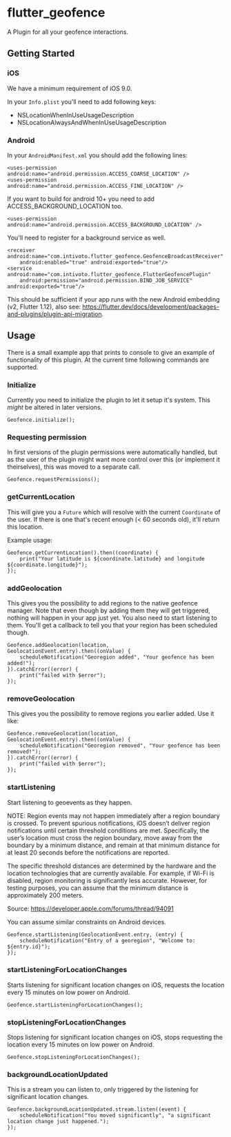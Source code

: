 # flutter_geofence

A Plugin for all your geofence interactions.

## Getting Started

### iOS

We have a minimum requirement of iOS 9.0.

In your `Info.plist` you'll need to add following keys:

- NSLocationWhenInUseUsageDescription
- NSLocationAlwaysAndWhenInUseUsageDescription

### Android

In your `AndroidManifest.xml` you should add the following lines:

```
<uses-permission android:name="android.permission.ACCESS_COARSE_LOCATION" />
<uses-permission android:name="android.permission.ACCESS_FINE_LOCATION" />
```

If you want to build for android 10+ you need to add ACCESS_BACKGROUND_LOCATION too.

```
<uses-permission android:name="android.permission.ACCESS_BACKGROUND_LOCATION" />
```

You'll need to register for a background service as well.

```
<receiver android:name="com.intivoto.flutter_geofence.GeofenceBroadcastReceiver"
    android:enabled="true" android:exported="true"/>
<service android:name="com.intivoto.flutter_geofence.FlutterGeofencePlugin"
    android:permission="android.permission.BIND_JOB_SERVICE" android:exported="true"/>
```

This should be sufficient if your app runs with the new Android embedding (v2, Flutter 1.12), also see: https://flutter.dev/docs/development/packages-and-plugins/plugin-api-migration.

## Usage

There is a small example app that prints to console to give an example of functionality of this plugin. At the current time following commands are supported.

### Initialize

Currently you need to initialize the plugin to let it setup it's system. This _might_ be altered in later versions.

```
Geofence.initialize();
```

### Requesting permission

In first versions of the plugin permissions were automatically handled, but as the user of the plugin might want more control over this (or implement it theirselves), this was moved to a separate call.

```
Geofence.requestPermissions();
```

### getCurrentLocation

This will give you a `Future` which will resolve with the current `Coordinate` of the user. If there is one that's recent enough (< 60 seconds old), it'll return this location.

Example usage:

```
Geofence.getCurrentLocation().then((coordinate) {
    print("Your latitude is ${coordinate.latitude} and longitude ${coordinate.longitude}");
});
```

### addGeolocation

This gives you the possibility to add regions to the native geofence manager. Note that even though by adding them they will get triggered, nothing will happen in your app just yet. You also need to start listening to them. You'll get a callback to tell you that your region has been scheduled though.

```
Geofence.addGeolocation(location, GeolocationEvent.entry).then((onValue) {
    scheduleNotification("Georegion added", "Your geofence has been added!");
}).catchError((error) {
    print("failed with $error");
});
```

### removeGeolocation

This gives you the possibility to remove regions you earlier added. Use it like:

```
Geofence.removeGeolocation(location, GeolocationEvent.entry).then((onValue) {
    scheduleNotification("Georegion removed", "Your geofence has been removed!");
}).catchError((error) {
    print("failed with $error");
});
```

### startListening

Start listening to geoevents as they happen.

NOTE:
Region events may not happen immediately after a region boundary is crossed. To prevent spurious notifications, iOS doesn’t deliver region notifications until certain threshold conditions are met. Specifically, the user’s location must cross the region boundary, move away from the boundary by a minimum distance, and remain at that minimum distance for at least 20 seconds before the notifications are reported.

The specific threshold distances are determined by the hardware and the location technologies that are currently available. For example, if Wi-Fi is disabled, region monitoring is significantly less accurate. However, for testing purposes, you can assume that the minimum distance is approximately 200 meters.

Source: https://developer.apple.com/forums/thread/94091

You can assume similar constraints on Android devices.

```
Geofence.startListening(GeolocationEvent.entry, (entry) {
    scheduleNotification("Entry of a georegion", "Welcome to: ${entry.id}");
});
```

### startListeningForLocationChanges

Starts listening for significant location changes on iOS, requests the location every 15 minutes on low power on Android.

```
Geofence.startListeningForLocationChanges();
```

### stopListeningForLocationChanges

Stops listening for significant location changes on iOS, stops requesting the location every 15 minutes on low power on Android.

```
Geofence.stopListeningForLocationChanges();
```

### backgroundLocationUpdated

This is a stream you can listen to, only triggered by the listening for significant location changes.

```
Geofence.backgroundLocationUpdated.stream.listen((event) {
    scheduleNotification("You moved significantly", "a significant location change just happened.");
});
```
